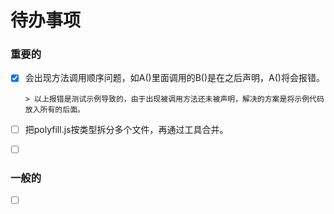 # 待办事项



### 重要的

- [x] 会出现方法调用顺序问题，如A()里面调用的B()是在之后声明，A()将会报错。

      > 以上报错是测试示例导致的，由于出现被调用方法还未被声明，解决的方案是将示例代码放入所有的后面。

- [ ] 把polyfill.js按类型拆分多个文件，再通过工具合并。

- [ ] ​





### 一般的

- [ ] ​




